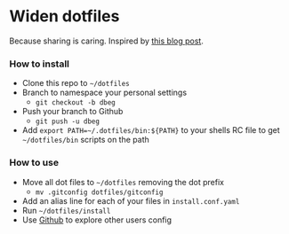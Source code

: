 # Widen dotfiles
Because sharing is caring. Inspired by [this blog post](http://www.anishathalye.com/2014/08/03/managing-your-dotfiles/).

### How to install
 - Clone this repo to `~/dotfiles`
 - Branch to namespace your personal settings
   - `git checkout -b dbeg`
 - Push your branch to Github
   - `git push -u dbeg`
 - Add `export PATH=~/.dotfiles/bin:${PATH}` to your shells RC file to get `~/dotfiles/bin` scripts on the path

### How to use
 - Move all dot files to `~/dotfiles` removing the dot prefix
   - `mv .gitconfig dotfiles/gitconfig`
 - Add an alias line for each of your files in `install.conf.yaml`
 - Run `~/dotfiles/install`
 - Use [Github](https://github.com/Widen/dotfiles/branches) to explore other users config
